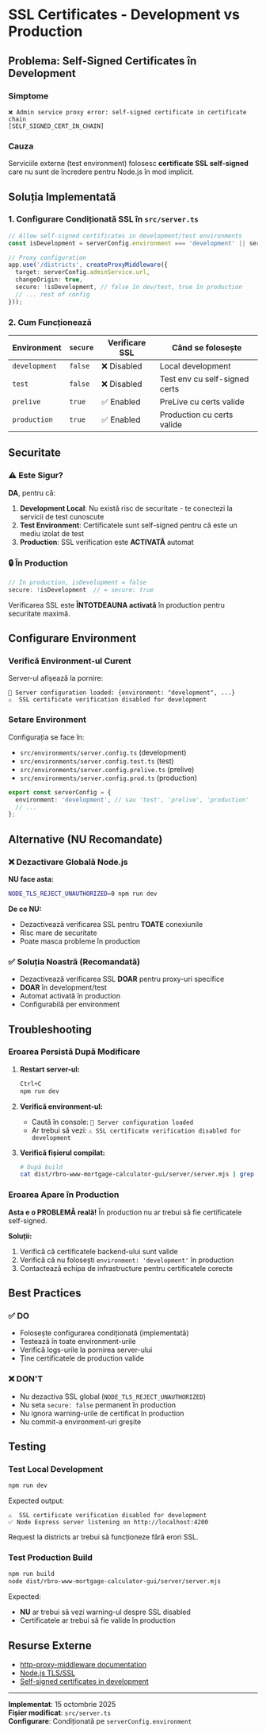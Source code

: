# SSL Certificates - Development vs Production

## Problema: Self-Signed Certificates în Development

### Simptome
```
❌ Admin service proxy error: self-signed certificate in certificate chain
[SELF_SIGNED_CERT_IN_CHAIN]
```

### Cauza

Serviciile externe (test environment) folosesc **certificate SSL self-signed** care nu sunt de încredere pentru Node.js în mod implicit.

## Soluția Implementată

### 1. Configurare Condiționată SSL în `src/server.ts`

```typescript
// Allow self-signed certificates in development/test environments
const isDevelopment = serverConfig.environment === 'development' || serverConfig.environment === 'test';

// Proxy configuration
app.use('/districts', createProxyMiddleware({
  target: serverConfig.adminService.url,
  changeOrigin: true,
  secure: !isDevelopment, // false în dev/test, true în production
  // ... rest of config
}));
```

### 2. Cum Funcționează

| Environment | `secure` | Verificare SSL | Când se folosește |
|-------------|----------|----------------|-------------------|
| `development` | `false` | ❌ Disabled | Local development |
| `test` | `false` | ❌ Disabled | Test env cu self-signed certs |
| `prelive` | `true` | ✅ Enabled | PreLive cu certs valide |
| `production` | `true` | ✅ Enabled | Production cu certs valide |

## Securitate

### ⚠️ Este Sigur?

**DA**, pentru că:

1. **Development Local**: Nu există risc de securitate - te conectezi la servicii de test cunoscute
2. **Test Environment**: Certificatele sunt self-signed pentru că este un mediu izolat de test
3. **Production**: SSL verification este **ACTIVATĂ** automat

### 🔒 În Production

```typescript
// În production, isDevelopment = false
secure: !isDevelopment  // = secure: true
```

Verificarea SSL este **ÎNTOTDEAUNA activată** în production pentru securitate maximă.

## Configurare Environment

### Verifică Environment-ul Curent

Server-ul afișează la pornire:
```
🚀 Server configuration loaded: {environment: "development", ...}
⚠️  SSL certificate verification disabled for development
```

### Setare Environment

Configurația se face în:
- `src/environments/server.config.ts` (development)
- `src/environments/server.config.test.ts` (test)
- `src/environments/server.config.prelive.ts` (prelive)
- `src/environments/server.config.prod.ts` (production)

```typescript
export const serverConfig = {
  environment: 'development', // sau 'test', 'prelive', 'production'
  // ...
};
```

## Alternative (NU Recomandate)

### ❌ Dezactivare Globală Node.js

**NU face asta:**
```bash
NODE_TLS_REJECT_UNAUTHORIZED=0 npm run dev
```

**De ce NU:**
- Dezactivează verificarea SSL pentru **TOATE** conexiunile
- Risc mare de securitate
- Poate masca probleme în production

### ✅ Soluția Noastră (Recomandată)

- Dezactivează verificarea SSL **DOAR** pentru proxy-uri specifice
- **DOAR** în development/test
- Automat activată în production
- Configurabilă per environment

## Troubleshooting

### Eroarea Persistă După Modificare

1. **Restart server-ul:**
   ```bash
   Ctrl+C
   npm run dev
   ```

2. **Verifică environment-ul:**
   - Caută în console: `🚀 Server configuration loaded`
   - Ar trebui să vezi: `⚠️ SSL certificate verification disabled for development`

3. **Verifică fișierul compilat:**
   ```bash
   # După build
   cat dist/rbro-www-mortgage-calculator-gui/server/server.mjs | grep "secure:"
   ```

### Eroarea Apare în Production

**Asta e o PROBLEMĂ reală!** În production nu ar trebui să fie certificatele self-signed.

**Soluții:**
1. Verifică că certificatele backend-ului sunt valide
2. Verifică că nu folosești `environment: 'development'` în production
3. Contactează echipa de infrastructure pentru certificatele corecte

## Best Practices

### ✅ DO

- Folosește configurarea condiționată (implementată)
- Testează în toate environment-urile
- Verifică logs-urile la pornirea server-ului
- Ține certificatele de production valide

### ❌ DON'T

- Nu dezactiva SSL global (`NODE_TLS_REJECT_UNAUTHORIZED`)
- Nu seta `secure: false` permanent în production
- Nu ignora warning-urile de certificat în production
- Nu commit-a environment-uri greșite

## Testing

### Test Local Development

```bash
npm run dev
```

Expected output:
```
⚠️  SSL certificate verification disabled for development
✅ Node Express server listening on http://localhost:4200
```

Request la districts ar trebui să funcționeze fără erori SSL.

### Test Production Build

```bash
npm run build
node dist/rbro-www-mortgage-calculator-gui/server/server.mjs
```

Expected:
- **NU** ar trebui să vezi warning-ul despre SSL disabled
- Certificatele ar trebui să fie valide în production

## Resurse Externe

- [http-proxy-middleware documentation](https://github.com/chimurai/http-proxy-middleware)
- [Node.js TLS/SSL](https://nodejs.org/api/tls.html)
- [Self-signed certificates in development](https://nodejs.org/en/knowledge/HTTP/servers/how-to-handle-multipart-form-data/)

---

**Implementat**: 15 octombrie 2025  
**Fișier modificat**: `src/server.ts`  
**Configurare**: Condiționată pe `serverConfig.environment`

